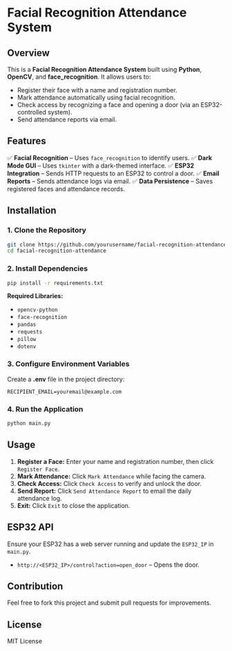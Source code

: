 # Facial Recognition Attendance System

## Overview
This is a **Facial Recognition Attendance System** built using **Python**, **OpenCV**, and **face_recognition**. It allows users to:
- Register their face with a name and registration number.
- Mark attendance automatically using facial recognition.
- Check access by recognizing a face and opening a door (via an ESP32-controlled system).
- Send attendance reports via email.

## Features
✅ **Facial Recognition** – Uses `face_recognition` to identify users.
✅ **Dark Mode GUI** – Uses `tkinter` with a dark-themed interface.
✅ **ESP32 Integration** – Sends HTTP requests to an ESP32 to control a door.
✅ **Email Reports** – Sends attendance logs via email.
✅ **Data Persistence** – Saves registered faces and attendance records.

## Installation
### 1. Clone the Repository
```bash
git clone https://github.com/yourusername/facial-recognition-attendance.git
cd facial-recognition-attendance
```

### 2. Install Dependencies
```bash
pip install -r requirements.txt
```
**Required Libraries:**
- `opencv-python`
- `face-recognition`
- `pandas`
- `requests`
- `pillow`
- `dotenv`

### 3. Configure Environment Variables
Create a **.env** file in the project directory:
```env
RECIPIENT_EMAIL=youremail@example.com
```

### 4. Run the Application
```bash
python main.py
```

## Usage
1. **Register a Face:** Enter your name and registration number, then click `Register Face`.
2. **Mark Attendance:** Click `Mark Attendance` while facing the camera.
3. **Check Access:** Click `Check Access` to verify and unlock the door.
4. **Send Report:** Click `Send Attendance Report` to email the daily attendance log.
5. **Exit:** Click `Exit` to close the application.

## ESP32 API
Ensure your ESP32 has a web server running and update the `ESP32_IP` in `main.py`.
- `http://<ESP32_IP>/control?action=open_door` – Opens the door.

## Contribution
Feel free to fork this project and submit pull requests for improvements.

## License
MIT License

